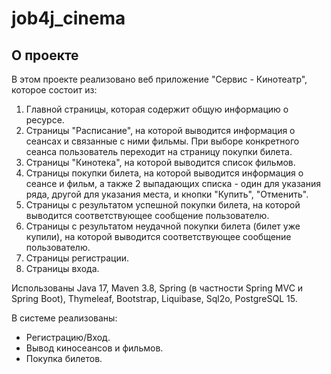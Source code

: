 # job4j_cinema

## О проекте

В этом проекте реализовано веб приложение "Сервис - Кинотеатр",
которое состоит из:

1. Главной страницы, которая содержит общую информацию о ресурсе.
2. Страницы "Расписание", на которой выводится информация о сеансах 
и связанные с ними фильмы. При выборе конкретного сеанса пользователь
переходит на страницу покупки билета.
3. Страницы "Кинотека", на которой выводится список фильмов.
4. Страницы покупки билета, на которой выводится информация о сеансе и фильм,
а также 2 выпадающих списка - один для указания ряда, другой для указания места,
и кнопки "Купить", "Отменить".
5. Страницы с результатом успешной покупки билета, на которой выводится соответствующее 
сообщение пользователю.
6. Страницы с результатом неудачной покупки билета (билет уже купили), на которой выводится
соответствующее сообщение пользователю.
7. Страницы регистрации.
8. Страницы входа.

Использованы Java 17, Maven 3.8, Spring (в частности Spring MVC и Spring Boot),
Thymeleaf, Bootstrap, Liquibase, Sql2o, PostgreSQL 15.

В системе реализованы:

- Регистрацию/Вход.
- Вывод киносеансов и фильмов.
- Покупка билетов.